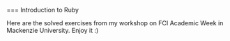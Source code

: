 === Introduction to Ruby

Here are the solved exercises from my workshop on FCI Academic Week in Mackenzie University. Enjoy it :)

